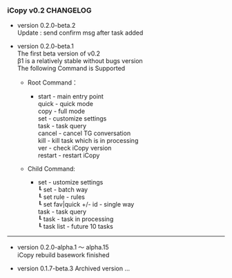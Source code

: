 ### iCopy v0.2 CHANGELOG

* version 0.2.0-beta.2  
  Update : send confirm msg after task added

* version 0.2.0-beta.1  
The first beta version of v0.2  
β1 is a relatively stable without bugs version  
The following Command is Supported  
  + Root Command：

    + start - main entry point  
quick - quick mode  
copy - full mode  
set - customize settings  
task - task query  
cancel - cancel TG conversation  
kill - kill task which is in processing  
ver - check iCopy version  
restart - restart iCopy  

  + Child Command:

    + set - ustomize settings  
    ┖ set - batch way  
    ┖ set rule - rules  
    ┖ set fav|quick +/- id - single way  
task - task query  
    ┖ task - task in processing  
    ┖ task list - future 10 tasks  

***

* version 0.2.0-alpha.1 ～ alpha.15  
iCopy rebuild basework finished

* version 0.1.7-beta.3
Archived version
...